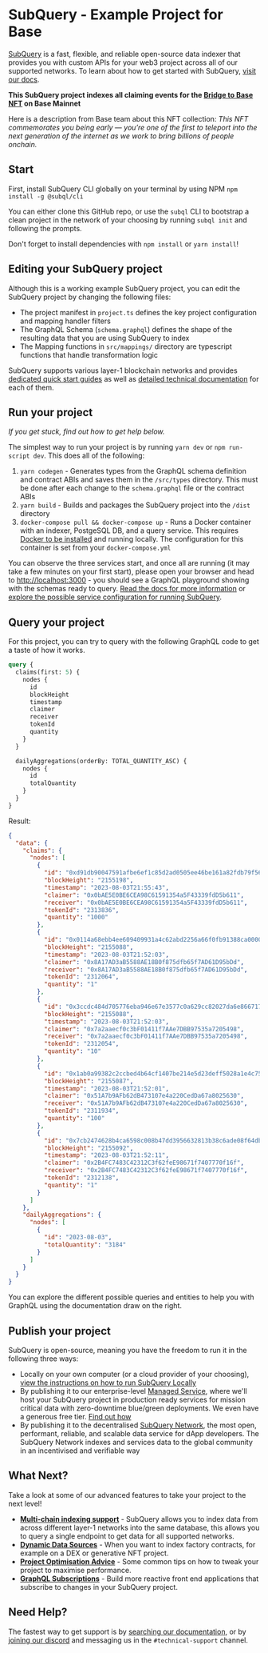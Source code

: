 # SubQuery - Example Project for Base

[SubQuery](https://subquery.network) is a fast, flexible, and reliable open-source data indexer that provides you with custom APIs for your web3 project across all of our supported networks. To learn about how to get started with SubQuery, [visit our docs](https://academy.subquery.network).

**This SubQuery project indexes all claiming events for the [Bridge to Base NFT](https://basescan.org/token/0xEa2a41c02fA86A4901826615F9796e603C6a4491) on Base Mainnet**

Here is a description from Base team about this NFT collection: _This NFT commemorates you being early — you’re one of the first to teleport into the next generation of the internet as we work to bring billions of people onchain._

## Start

First, install SubQuery CLI globally on your terminal by using NPM `npm install -g @subql/cli`

You can either clone this GitHub repo, or use the `subql` CLI to bootstrap a clean project in the network of your choosing by running `subql init` and following the prompts.

Don't forget to install dependencies with `npm install` or `yarn install`!

## Editing your SubQuery project

Although this is a working example SubQuery project, you can edit the SubQuery project by changing the following files:

- The project manifest in `project.ts` defines the key project configuration and mapping handler filters
- The GraphQL Schema (`schema.graphql`) defines the shape of the resulting data that you are using SubQuery to index
- The Mapping functions in `src/mappings/` directory are typescript functions that handle transformation logic

SubQuery supports various layer-1 blockchain networks and provides [dedicated quick start guides](https://academy.subquery.network/quickstart/quickstart.html) as well as [detailed technical documentation](https://academy.subquery.network/build/introduction.html) for each of them.

## Run your project

_If you get stuck, find out how to get help below._

The simplest way to run your project is by running `yarn dev` or `npm run-script dev`. This does all of the following:

1.  `yarn codegen` - Generates types from the GraphQL schema definition and contract ABIs and saves them in the `/src/types` directory. This must be done after each change to the `schema.graphql` file or the contract ABIs
2.  `yarn build` - Builds and packages the SubQuery project into the `/dist` directory
3.  `docker-compose pull && docker-compose up` - Runs a Docker container with an indexer, PostgeSQL DB, and a query service. This requires [Docker to be installed](https://docs.docker.com/engine/install) and running locally. The configuration for this container is set from your `docker-compose.yml`

You can observe the three services start, and once all are running (it may take a few minutes on your first start), please open your browser and head to [http://localhost:3000](http://localhost:3000) - you should see a GraphQL playground showing with the schemas ready to query. [Read the docs for more information](https://academy.subquery.network/run_publish/run.html) or [explore the possible service configuration for running SubQuery](https://academy.subquery.network/run_publish/references.html).

## Query your project

For this project, you can try to query with the following GraphQL code to get a taste of how it works.

```graphql
query {
  claims(first: 5) {
    nodes {
      id
      blockHeight
      timestamp
      claimer
      receiver
      tokenId
      quantity
    }
  }

  dailyAggregations(orderBy: TOTAL_QUANTITY_ASC) {
    nodes {
      id
      totalQuantity
    }
  }
}
```

Result:

```json
{
  "data": {
    "claims": {
      "nodes": [
        {
          "id": "0xd91db90047591afbe6ef1c85d2ad0505ee46be161a82fdb79f569194383ed51e",
          "blockHeight": "2155198",
          "timestamp": "2023-08-03T21:55:43",
          "claimer": "0x0bAE5E0BE6CEA98C61591354a5F43339fdD5b611",
          "receiver": "0x0bAE5E0BE6CEA98C61591354a5F43339fdD5b611",
          "tokenId": "2313836",
          "quantity": "1000"
        },
        {
          "id": "0x0114a68ebb4ee609409931a4c62abd2256a66f0fb91388ca00003765186c0e60",
          "blockHeight": "2155088",
          "timestamp": "2023-08-03T21:52:03",
          "claimer": "0x8A17AD3aB5588AE18B0f875dfb65f7AD61D95bDd",
          "receiver": "0x8A17AD3aB5588AE18B0f875dfb65f7AD61D95bDd",
          "tokenId": "2312064",
          "quantity": "1"
        },
        {
          "id": "0x3ccdc484d705776eba946e67e3577c0a629cc82027da6e866717412a158de9e9",
          "blockHeight": "2155088",
          "timestamp": "2023-08-03T21:52:03",
          "claimer": "0x7a2aaecf0c3bF01411f7AAe7DBB97535a7205498",
          "receiver": "0x7a2aaecf0c3bF01411f7AAe7DBB97535a7205498",
          "tokenId": "2312054",
          "quantity": "10"
        },
        {
          "id": "0x1ab0a99382c2ccbed4b64cf1407be214e5d23deff5028a1e4c751d65a1864c04",
          "blockHeight": "2155087",
          "timestamp": "2023-08-03T21:52:01",
          "claimer": "0x51A7b9AFb62dB473107e4a220CedDa67a8025630",
          "receiver": "0x51A7b9AFb62dB473107e4a220CedDa67a8025630",
          "tokenId": "2311934",
          "quantity": "100"
        },
        {
          "id": "0x7cb2474628b4ca6598c008b47dd3956632813b38c6ade08f64dbf59c7d5ad658",
          "blockHeight": "2155092",
          "timestamp": "2023-08-03T21:52:11",
          "claimer": "0x2B4FC7483C42312C3f62feE98671f7407770f16f",
          "receiver": "0x2B4FC7483C42312C3f62feE98671f7407770f16f",
          "tokenId": "2312138",
          "quantity": "1"
        }
      ]
    },
    "dailyAggregations": {
      "nodes": [
        {
          "id": "2023-08-03",
          "totalQuantity": "3184"
        }
      ]
    }
  }
}
```

You can explore the different possible queries and entities to help you with GraphQL using the documentation draw on the right.

## Publish your project

SubQuery is open-source, meaning you have the freedom to run it in the following three ways:

- Locally on your own computer (or a cloud provider of your choosing), [view the instructions on how to run SubQuery Locally](https://academy.subquery.network/run_publish/run.html)
- By publishing it to our enterprise-level [Managed Service](https://managedservice.subquery.network), where we'll host your SubQuery project in production ready services for mission critical data with zero-downtime blue/green deployments. We even have a generous free tier. [Find out how](https://academy.subquery.network/run_publish/publish.html)
- By publishing it to the decentralised [SubQuery Network](https://app.subquery.network), the most open, performant, reliable, and scalable data service for dApp developers. The SubQuery Network indexes and services data to the global community in an incentivised and verifiable way

## What Next?

Take a look at some of our advanced features to take your project to the next level!

- [**Multi-chain indexing support**](https://academy.subquery.network/build/multi-chain.html) - SubQuery allows you to index data from across different layer-1 networks into the same database, this allows you to query a single endpoint to get data for all supported networks.
- [**Dynamic Data Sources**](https://academy.subquery.network/build/dynamicdatasources.html) - When you want to index factory contracts, for example on a DEX or generative NFT project.
- [**Project Optimisation Advice**](https://academy.subquery.network/build/optimisation.html) - Some common tips on how to tweak your project to maximise performance.
- [**GraphQL Subscriptions**](https://academy.subquery.network/run_publish/subscription.html) - Build more reactive front end applications that subscribe to changes in your SubQuery project.

## Need Help?

The fastest way to get support is by [searching our documentation](https://academy.subquery.network), or by [joining our discord](https://discord.com/invite/subquery) and messaging us in the `#technical-support` channel.

